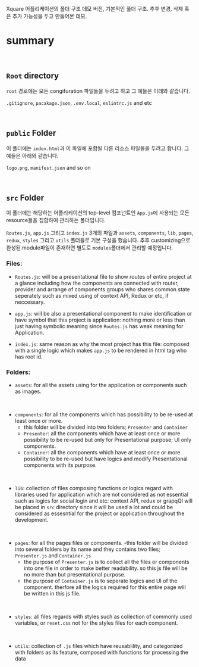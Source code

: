 Xquare 어플리케이션의 폴더 구조 데모 버전, 기본적인 풀더 구조.
추후 변경, 삭제 혹은 추가 가능성을 두고 만들어본 데모.

<h1> summary </h1>



<br>

## `Root` directory

`root` 경로에는 모든 congifuration 파일들을 두려고 하고 그 예들은 아래와 같습니다.

`.gitignore`, `pacakage.json`, `.env.local`, `eslintrc.js` and etc

<br>

## `public` Folder

이 폴더에는 `index.html`과 이 파일에 포함될 다른 리소스 파일들을 두려고 합니다. 그 예들은 아래와 같습니다.

`logo.png`, `manifest.json` and so on

<br>

## `src` Folder

이 폴더에는 해당하는 어플리케이션의 top-level 컴포넌트인 `App.js`에 사용되는 모든 resource들을 집합하여 관리하는 폴더입니다.

`Routes.js`, `app.js` 그리고 `index.js` 3개의 파일과
`assets`, `components`, `lib`, `pages`, `redux`, `styles` 그리고 `utils` 폴더들로 기본 구성을 했습니다.
추후 customizing으로 완성된 module파일이 존재하면 별도로 `modules`폴더에서 관리할 예정입니다.

### Files:

- `Routes.js`: will be a presentational file to show routes of entire project at a glance including how the components are connected with router, provider and arrange of components groups who shares common state seperately such as mixed using of context API, Redux or etc, if neccessary.

- `app.js`: will be also a presentational component to make identification or have symbol that this project is application: nothing more or less than just having symbolic meaning since `Routes.js` has weak meaning for Application.

- `index.js`: same reason as why the most project has this file: composed with a single logic which makes `app.js` to be rendered in html tag who has root id.

### Folders:

- `assets`: for all the assets using for the application or components such as images.

<br>

- `components`: for all the components which has possibility to be re-used at least once or more.
    - this folder will be divided into two folders; `Presenter` and `Container`
    - `Presenter`: all the components which have at least once or more possibility to be re-used but only for Presentational purpose; UI only components.
    - `Container`: all the components which have at least once or more possibility to be re-used but have logics and modify Presentational components with its purpose. 

<br>


- `lib`: collection of files composing functions or logics regard with libraries used for application which are not considered as not essential such as logics for social login and etc: context API, redux or grapqQl will be placed in `src` directory since it will be used a lot and could be considered as essesntial for the project or application throughout the development.

<br>


- `pages`: for all the pages files or components.
    -this folder will be divided into several folders by its name and they contains two files; `Presenter.js` and `Container.js`
    - the purpose of  `Presenter.js` is to collect all the files or components into one file in order to make better readability. so this js file will be no more than but presentational purpose.
    - the purpose of `Container.js` is to seperate logics and UI of the component. therfore all the logics required for this entire page will be written in this js file.

<br>



- `styles`: all files regards with styles such as collection of commonly used variables, or `reset.css` not for the styles files for each component.

<br>


- `utils`: collection of `.js` files which have reusablility, and categorized with folders as its feature, composed with functions for processing the data

